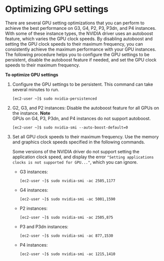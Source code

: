 # Optimizing GPU settings<a name="optimize_gpu"></a>

There are several GPU setting optimizations that you can perform to achieve the best performance on G3, G4, P2, P3, P3dn, and P4 instances\. With some of these instance types, the NVIDIA driver uses an autoboost feature, which varies the GPU clock speeds\. By disabling autoboost and setting the GPU clock speeds to their maximum frequency, you can consistently achieve the maximum performance with your GPU instances\. The following procedure helps you to configure the GPU settings to be persistent, disable the autoboost feature if needed, and set the GPU clock speeds to their maximum frequency\.

**To optimize GPU settings**

1. Configure the GPU settings to be persistent\. This command can take several minutes to run\.

   ```
   [ec2-user ~]$ sudo nvidia-persistenced
   ```

1. G2, G3, and P2 instances: Disable the autoboost feature for all GPUs on the instance\.
**Note**  
GPUs on G4, P3, P3dn, and P4 instances do not support autoboost\.

   ```
   [ec2-user ~]$ sudo nvidia-smi --auto-boost-default=0
   ```

1. Set all GPU clock speeds to their maximum frequency\. Use the memory and graphics clock speeds specified in the following commands\.

   Some versions of the NVIDIA driver do not support setting the application clock speed, and display the error `"Setting applications clocks is not supported for GPU..."`, which you can ignore\.
   + G3 instances:

     ```
     [ec2-user ~]$ sudo nvidia-smi -ac 2505,1177
     ```
   + G4 instances:

     ```
     [ec2-user ~]$ sudo nvidia-smi -ac 5001,1590
     ```
   + P2 instances:

     ```
     [ec2-user ~]$ sudo nvidia-smi -ac 2505,875
     ```
   + P3 and P3dn instances:

     ```
     [ec2-user ~]$ sudo nvidia-smi -ac 877,1530
     ```
   + P4 instances:

     ```
     [ec2-user ~]$ sudo nvidia-smi -ac 1215,1410
     ```